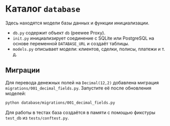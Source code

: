 # Каталог `database`

Здесь находятся модели базы данных и функции инициализации.

- `db.py` содержит объект `db` (peewee Proxy).
- `init.py` инициализирует соединение с SQLite или PostgreSQL на основе переменной `DATABASE_URL` и создаёт таблицы.
- `models.py` описывает модели: клиентов, сделки, полисы, платежи и т. д.

## Миграции

Для перевода денежных полей на `Decimal(12,2)` добавлена миграция
`migrations/001_decimal_fields.py`. Запустите её после обновления моделей:

```bash
python database/migrations/001_decimal_fields.py
```

Для работы в тестах база создаётся в памяти с помощью фикстуры `test_db` из `tests/conftest.py`.
